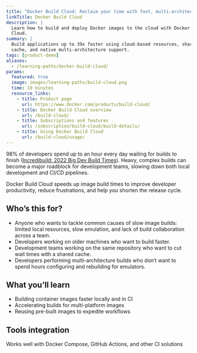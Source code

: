 ```yaml
---
title: "Docker Build Cloud: Reclaim your time with fast, multi-architecture builds"
linkTitle: Docker Build Cloud
description: |
  Learn how to build and deploy Docker images to the cloud with Docker Build
  Cloud.
summary: |
  Build applications up to 39x faster using cloud-based resources, shared team
  cache, and native multi-architecture support.
tags: [product-demo]
aliases:
  - /learning-paths/docker-build-cloud/
params:
  featured: true
  image: images/learning-paths/build-cloud.png
  time: 10 minutes
  resource_links:
    - title: Product page
      url: https://www.docker.com/products/build-cloud/
    - title: Docker Build Cloud overview
      url: /build-cloud/
    - title: Subscriptions and features
      url: /subscription/build-cloud/build-details/
    - title: Using Docker Build Cloud
      url: /build-cloud/usage/
---
```


<!-- vale Vale.Spelling = NO -->

98% of developers spend up to an hour every day waiting for builds to finish
([Incredibuild: 2022 Big Dev Build Times](https://www.incredibuild.com/survey-report-2022)).
Heavy, complex builds can become a major roadblock for development teams,
slowing down both local development and CI/CD pipelines.

<!-- vale Vale.Spelling = YES -->

Docker Build Cloud speeds up image build times to improve developer
productivity, reduce frustrations, and help you shorten the release cycle.

## Who’s this for?

- Anyone who wants to tackle common causes of slow image builds: limited local
  resources, slow emulation, and lack of build collaboration across a team.
- Developers working on older machines who want to build faster.
- Development teams working on the same repository who want to cut wait times
  with a shared cache.
- Developers performing multi-architecture builds who don’t want to spend hours
  configuring and rebuilding for emulators.

## What you’ll learn

- Building container images faster locally and in CI
- Accelerating builds for multi-platform images
- Reusing pre-built images to expedite workflows

## Tools integration

Works well with Docker Compose, GitHub Actions, and other CI solutions

<div id="dbc-lp-survey-anchor"></div>
